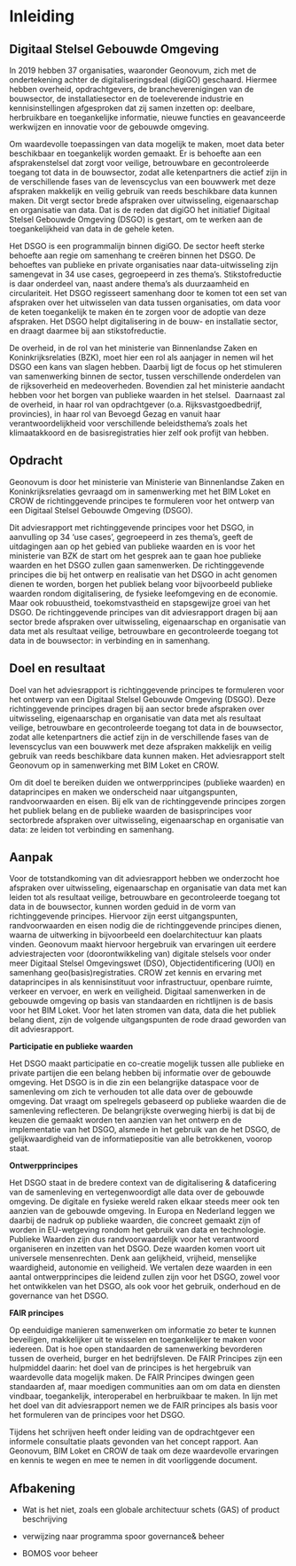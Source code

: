 Inleiding
=========

Digitaal Stelsel Gebouwde Omgeving
----------------------------------

In 2019 hebben 37 organisaties, waaronder Geonovum, zich met de ondertekening
achter de digitaliseringsdeal (digiGO) geschaard. Hiermee hebben overheid,
opdrachtgevers, de brancheverenigingen van de bouwsector, de installatiesector
en de toeleverende industrie en kennisinstellingen afgesproken dat zij samen
inzetten op: deelbare, herbruikbare en toegankelijke informatie, nieuwe functies
en geavanceerde werkwijzen en innovatie voor de gebouwde omgeving.

Om waardevolle toepassingen van data mogelijk te maken, moet data beter
beschikbaar en toegankelijk worden gemaakt. Er is behoefte aan een
afsprakenstelsel dat zorgt voor veilige, betrouwbare en gecontroleerde toegang
tot data in de bouwsector, zodat alle ketenpartners die actief zijn in de
verschillende fases van de levenscyclus van een bouwwerk met deze afspraken
makkelijk en veilig gebruik van reeds beschikbare data kunnen maken. Dit vergt
sector brede afspraken over uitwisseling, eigenaarschap en organisatie van data.
Dat is de reden dat digiGO het initiatief Digitaal Stelsel Gebouwde Omgeving
(DSGO) is gestart, om te werken aan de toegankelijkheid van data in de gehele
keten.

Het DSGO is een programmalijn binnen digiGO. De sector heeft sterke behoefte aan
regie om samenhang te creëren binnen het DSGO. De behoeftes van publieke en
private organisaties naar data-uitwisseling zijn samengevat in 34 use cases,
gegroepeerd in zes thema’s. Stikstofreductie is daar onderdeel van, naast andere
thema’s als duurzaamheid en circulariteit. Het DSGO regisseert samenhang door te
komen tot een set van afspraken over het uitwisselen van data tussen
organisaties, om data voor de keten toegankelijk te maken én te zorgen voor de
adoptie van deze afspraken. Het DSGO helpt digitalisering in de bouw- en
installatie sector, en draagt daarmee bij aan stikstofreductie.

De overheid, in de rol van het ministerie van Binnenlandse Zaken en
Koninkrijksrelaties (BZK), moet hier een rol als aanjager in nemen wil het DSGO
een kans van slagen hebben. Daarbij ligt de focus op het stimuleren van
samenwerking binnen de sector, tussen verschillende onderdelen van de
rijksoverheid en medeoverheden. Bovendien zal het ministerie aandacht hebben
voor het borgen van publieke waarden in het stelsel.  Daarnaast zal de overheid,
in haar rol van opdrachtgever (o.a. Rijksvastgoedbedrijf, provincies), in haar
rol van Bevoegd Gezag en vanuit haar verantwoordelijkheid voor verschillende
beleidsthema’s zoals het klimaatakkoord en de basisregistraties hier zelf ook
profijt van hebben.

Opdracht
-----------------

Geonovum is door het ministerie van Ministerie van Binnenlandse Zaken en Koninkrijksrelaties gevraagd om in samenwerking met het BIM Loket en CROW de richtinggevende principes te formuleren voor het ontwerp van een Digitaal Stelsel Gebouwde Omgeving (DSGO). 

Dit adviesrapport met richtinggevende principes voor het DSGO, in aanvulling op 34 ‘use cases’, gegroepeerd in zes thema’s, geeft de uitdagingen aan op het gebied van publieke waarden en is voor het ministerie van BZK de start om het gesprek aan te gaan hoe publieke waarden en het DSGO zullen gaan samenwerken. De richtinggevende principes die bij het ontwerp en realisatie van het DSGO in acht genomen dienen te worden, borgen het publiek belang voor bijvoorbeeld publieke waarden rondom digitalisering, de fysieke leefomgeving en de economie. Maar ook robuustheid, toekomstvastheid en stapsgewijze groei van het DSGO. De richtinggevende principes van dit adviesrapport dragen bij aan sector brede afspraken over uitwisseling, eigenaarschap en organisatie van data met als resultaat veilige, betrouwbare en gecontroleerde toegang tot data in de bouwsector: in verbinding en in samenhang.

Doel en resultaat
-----------------

Doel van het adviesrapport is richtinggevende principes te formuleren voor het
ontwerp van een Digitaal Stelsel Gebouwde Omgeving (DSGO). Deze richtinggevende
principes dragen bij aan sector brede afspraken over uitwisseling, eigenaarschap
en organisatie van data met als resultaat veilige, betrouwbare en gecontroleerde
toegang tot data in de bouwsector, zodat alle ketenpartners die actief zijn in
de verschillende fases van de levenscyclus van een bouwwerk met deze afspraken
makkelijk en veilig gebruik van reeds beschikbare data kunnen maken. Het
adviesrapport stelt Geonovum op in samenwerking met BIM Loket en CROW.

Om dit doel te bereiken duiden we ontwerpprincipes (publieke waarden) en dataprincipes en maken we onderscheid naar
uitgangspunten, randvoorwaarden en eisen. Bij elk van de richtinggevende
principes zorgen het publiek belang en de publieke waarden de basisprincipes
voor sectorbrede afspraken over uitwisseling, eigenaarschap en organisatie van
data: ze leiden tot verbinding en samenhang.

Aanpak
------

Voor de totstandkoming van dit adviesrapport hebben we onderzocht hoe afspraken over uitwisseling, eigenaarschap en organisatie van data met kan leiden tot als resultaat veilige, betrouwbare en gecontroleerde toegang tot data in de bouwsector, kunnen worden geduid in de vorm van richtinggevende principes. Hiervoor zijn eerst uitgangspunten, randvoorwaarden en eisen nodig die de richtinggevende principes dienen, waarna de uitwerking in bijvoorbeeld een doelarchitectuur kan plaats vinden. 
Geonovum maakt hiervoor hergebruik van ervaringen uit eerdere adviestrajecten voor (doorontwikkeling van) digitale stelsels voor onder meer  Digitaal Stelsel Omgevingswet (DSO), Objectidentificering (UOI) en samenhang geo(basis)registraties. CROW zet kennis en ervaring met dataprincipes in als kennisinstituut voor infrastructuur, openbare ruimte, verkeer en vervoer, en werk en veiligheid. Digitaal samenwerken in de gebouwde omgeving op basis van standaarden en richtlijnen is de basis voor het BIM Loket. 
Voor het laten stromen van data, data die het publiek belang dient, zijn de volgende uitgangspunten de rode draad geworden van dit adviesrapport.

**Participatie en publieke waarden**

Het DSGO maakt participatie en co-creatie mogelijk tussen alle publieke en
private partijen die een belang hebben bij informatie over de gebouwde omgeving.
Het DSGO is in die zin een belangrijke dataspace voor de samenleving om zich te
verhouden tot alle data over de gebouwde omgeving. Dat vraagt om spelregels
gebaseerd op publieke waarden die de samenleving reflecteren. De belangrijkste
overweging hierbij is dat bij de keuzen die gemaakt worden ten aanzien van het
ontwerp en de implementatie van het DSGO, alsmede in het gebruik van de het
DSGO, de gelijkwaardigheid van de informatiepositie van alle betrokkenen, voorop
staat.

**Ontwerpprincipes**

Het DSGO staat in de bredere context van de digitalisering & dataficering van de
samenleving en vertegenwoordigt alle data over de gebouwde omgeving. De digitale
en fysieke wereld raken elkaar steeds meer ook ten aanzien van de gebouwde
omgeving. In Europa en Nederland leggen we daarbij de nadruk op publieke
waarden, die concreet gemaakt zijn of worden in EU-wetgeving rondom het gebruik
van data en technologie. Publieke Waarden zijn dus randvoorwaardelijk voor het
verantwoord organiseren en inzetten van het DSGO. Deze waarden komen voort uit
universele mensenrechten. Denk aan gelijkheid, vrijheid, menselijke waardigheid,
autonomie en veiligheid. We vertalen deze waarden in een aantal ontwerpprincipes
die leidend zullen zijn voor het DSGO, zowel voor het ontwikkelen van het DSGO,
als ook voor het gebruik, onderhoud en de governance van het DSGO.


**FAIR principes**

Op eenduidige manieren samenwerken om informatie zo beter te kunnen beveiligen,
makkelijker uit te wisselen en toegankelijker te maken voor iedereen. Dat is hoe
open standaarden de samenwerking bevorderen tussen de overheid, burger en het
bedrijfsleven. De FAIR Principes zijn een hulpmiddel daarin: het doel van de
principes is het hergebruik van waardevolle data mogelijk maken. De FAIR
Principes dwingen geen standaarden af, maar moedigen communities aan om om data
en diensten vindbaar, toegankelijk, interoperabel en herbruikbaar te maken. In
lijn met het doel van dit adviesrapport nemen we de FAIR principes als basis
voor het formuleren van de principes voor het DSGO.

Tijdens het schrijven heeft onder leiding van de opdrachtgever een informele consultatie plaats gevonden van het concept rapport. Aan Geonovum, BIM Loket en CROW de taak om deze waardevolle ervaringen en kennis te wegen en mee te nemen in dit voorliggende document. 


Afbakening
----------

-   Wat is het niet, zoals een globale architectuur schets (GAS) of product
    beschrijving

-   verwijzing naar programma spoor governance& beheer

-   BOMOS voor beheer
